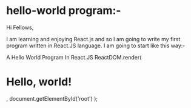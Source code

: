 # hello-world program:-

Hi Fellows,

I am learning and enjoying React.js and so I am going to write my first program written in React.JS language.
I am going to start like this way:-


A Hello World Program In React.JS 
ReactDOM.render(
  <h1>Hello, world!</h1>,
  document.getElementById('root')
);


